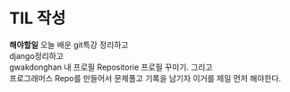 # TIL 작성

**해야할일**
오늘 배운 git특강 정리하고  
django정리하고  
gwakdonghan 내 프로필 Repositorie 프로필 꾸미기. 
그리고  
프로그래머스 Repo를 만들어서 문제풀고 기록을 남기자 이거를 제일 먼저 해야한다.